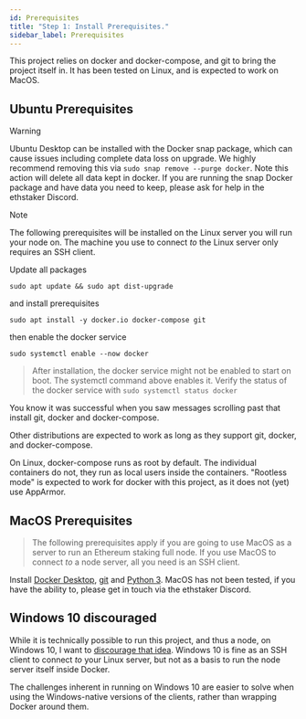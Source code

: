 ```yaml
---
id: Prerequisites
title: "Step 1: Install Prerequisites."
sidebar_label: Prerequisites
---
```


This project relies on docker and docker-compose, and git to bring the
project itself in. It has been tested on Linux, and is expected to work on MacOS.

## Ubuntu Prerequisites

> [!WARNING]
> Ubuntu Desktop can be installed with the Docker snap package, which can cause
> issues including complete data loss on upgrade. We highly recommend removing this
> via `sudo snap remove --purge docker`. Note this action will delete all data kept
> in docker. If you are running the snap Docker package and have data you need to keep,
> please ask for help in the ethstaker Discord.

> [!NOTE]
> The following prerequisites will be installed on the Linux server you
> will run your node on. The machine you use to connect *to* the Linux server
> only requires an SSH client.

Update all packages
```
sudo apt update && sudo apt dist-upgrade
```
and install prerequisites
```
sudo apt install -y docker.io docker-compose git
```
then enable the docker service
```
sudo systemctl enable --now docker
```

> After installation, the docker service might not be enabled to start on
> boot. The systemctl command above enables it.
> Verify the status of the docker service with `sudo systemctl status docker`

You know it was successful when you saw messages scrolling past that install git,
docker and docker-compose.

Other distributions are expected to work as long as they support
git, docker, and docker-compose.

On Linux, docker-compose runs as root by default. The individual containers do not,
they run as local users inside the containers. "Rootless mode" is expected to
work for docker with this project, as it does not (yet) use AppArmor.


## MacOS Prerequisites

> The following prerequisites apply if you are going to use MacOS as a server
> to run an Ethereum staking full node. If you use MacOS to connect *to* a node server, all
> you need is an SSH client.

Install [Docker Desktop](https://www.docker.com/products/docker-desktop), [git](https://git-scm.com/download/mac) and [Python 3](https://www.python.org/downloads/mac-osx/).
MacOS has not been tested, if you have the ability to, please get in touch via the ethstaker Discord.

## Windows 10 discouraged

While it is technically possible to run this project, and thus a node, on Windows 10,
I want to [discourage that idea](../Support/Windows.md). Windows 10 is fine as an SSH client to connect *to*
your Linux server, but not as a basis to run the node server itself inside Docker.

The challenges inherent in running on Windows 10 are easier to solve when using the Windows-native
versions of the clients, rather than wrapping Docker around them.
